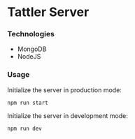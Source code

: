 # Tattler Server

### Technologies

- MongoDB
- NodeJS

### Usage

Initialize the server in production mode:

```
npm run start
```

Initialize the server in development mode:
```
npm run dev
```
